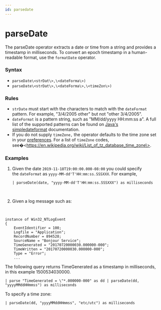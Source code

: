 ```yaml
---
id: parsedate
---
```


# parseDate

The parseDate operator extracts a date or time from a string and
provides a timestamp in milliseconds. To convert an epoch timestamp in a
human-readable format, use the `formatDate` operator.

### Syntax

* `parseDate\<strDat\>,\<dateForma\>)`
* `parseDate\<strDat\>,\<dateForma\>,\<timeZon\>)`

### Rules

* `strDate` must start with the characters to match with the
    `dateFormat` pattern. For example, "3/4/2005 other" but not "other
    3/4/2005".
* `dateFormat` is a pattern string, such as "MM/dd/yyyy HH:mm:ss a". A
    full list of the supported patterns can be found on [Java's
    simpledateformat](https://docs.oracle.com/javase/7/docs/api/java/text/SimpleDateFormat.html "https://docs.oracle.com/javase/7/docs/api/java/text/SimpleDateFormat.html") documentation.
* If you do not supply `timeZone,` the operator defaults to the time
    zone set in your
    [preferences](../../../01Start-Here/05Customize-Your-Sumo-Logic-Experience/Preferences-Page.md "Preferences Page"). For
    a list of `timeZone` codes,
    see�\<https://en.wikipedia.org/wiki/List_of_tz_database_time_zone\>.

### Examples

1.  Given the date `2019-11-18T19:00:00.000-08:00` you could specify
    the `dateFormat` as `yyyy-MM-dd'T'HH:mm:ss.SSSXXX`. For example,  
      
    `| parseDate(date, "yyyy-MM-dd'T'HH:mm:ss.SSSXXX") as milliseconds`  
      
     
2.  Given a log message such as:

&nbsp;

    instance of Win32_NTLogEvent
    {
        EventIdentifier = 100;
        Logfile = "Application";
        RecordNumber = 894528;
        SourceName = "Bonjour Service";
        TimeGenerated = "20170720000030.000000-000";
        TimeWritten = "20170720000030.000000-000";
        Type = "Error";
        ...

The following query returns TimeGenerated as a timestamp in
milliseconds, in this example 1500534030000.

`| parse "TimeGenerated = \"*.000000-000" as dd | parseDate(dd, "yyyyMMddHHmmss") as milliseconds`

To specify a time zone:

`| parseDate(dd, "yyyyMMddHHmmss", "etc/utc") as milliseconds`

 
